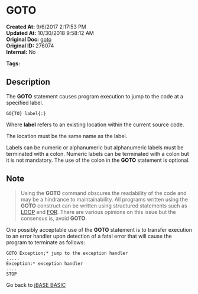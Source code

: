 # GOTO

**Created At:** 9/6/2017 2:17:53 PM  
**Updated At:** 10/30/2018 9:58:12 AM  
**Original Doc:** [goto](https://docs.jbase.com/36868-jbase-basic/goto)  
**Original ID:** 276074  
**Internal:** No  

**Tags:**
<badge text='program control' vertical='middle' />
<badge text='program execution' vertical='middle' />

## Description

The **GOTO** statement causes program execution to jump to the code at a specified label.

```
GO{TO} label{:}
```

Where **label** refers to an existing location within the current source code.

The location must be the same name as the label.

Labels can be numeric or alphanumeric but alphanumeric labels must be terminated with a colon. Numeric labels can be terminated with a colon but it is not mandatory. The use of the colon in the **GOTO** statement is optional.

## Note

> Using the **GOTO** command obscures the readability of the code and may be a hindrance to maintainability. All programs written using the **GOTO** construct can be written using structured statements such as [LOOP](./../loop) and [FOR](./../for).
> There are various opinions on this issue but the consensus is, avoid **GOTO**.

One possibly acceptable use of the **GOTO** statement is to transfer execution to an error handler upon detection of a fatal error that will cause the program to terminate as follows:

```
GOTO Exception;* jump to the exception handler
.....
Exception:* exception handler
....
STOP
```

Go back to [jBASE BASIC](./../README.md)
